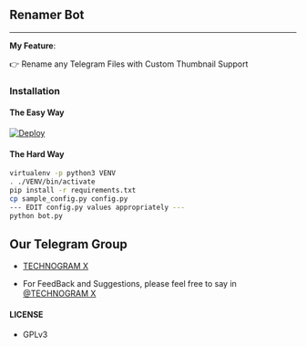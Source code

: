 ## Renamer Bot
---

**My Feature**:

👉 Rename any Telegram Files with Custom Thumbnail Support

### Installation

#### The Easy Way

[![Deploy](https://www.herokucdn.com/deploy/button.svg)](https://www.heroku.com/deploy?template=https://github.com/Chris-Carlo/Telegram-Renamer-Bot)

#### The Hard Way

```sh
virtualenv -p python3 VENV
. ./VENV/bin/activate
pip install -r requirements.txt
cp sample_config.py config.py
--- EDIT config.py values appropriately ---
python bot.py
```
## Our Telegram Group

* [TECHNOGRAM X](https://telegram.dog/technogramx1)

- For FeedBack and Suggestions, please feel free to say in [@TECHNOGRAM X](https://telegram.dog/technogramx1)

#### LICENSE
- GPLv3

